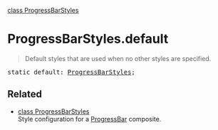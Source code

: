 [class ProgressBarStyles](ProgressBarStyles.md)

# ProgressBarStyles.default

> Default styles that are used when no other styles are specified.

<pre class="docgen_signature">static default: <a href="ProgressBarStyles.md">ProgressBarStyles</a>;</pre>

## Related

- [<!--{ref:class}-->class ProgressBarStyles](ProgressBarStyles.md) \
    Style configuration for a [ProgressBar](ProgressBar.md) composite.

